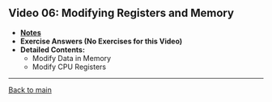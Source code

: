 ## Video 06: Modifying Registers and Memory

- **[Notes](notes.md)**
- **Exercise Answers (No Exercises for this Video)**
- **Detailed Contents:**
  - Modify Data in Memory
  - Modify CPU Registers

---
 
[Back to main](https://github.com/rot0xd/SecurityTube/blob/master/SGDE/README.md)
